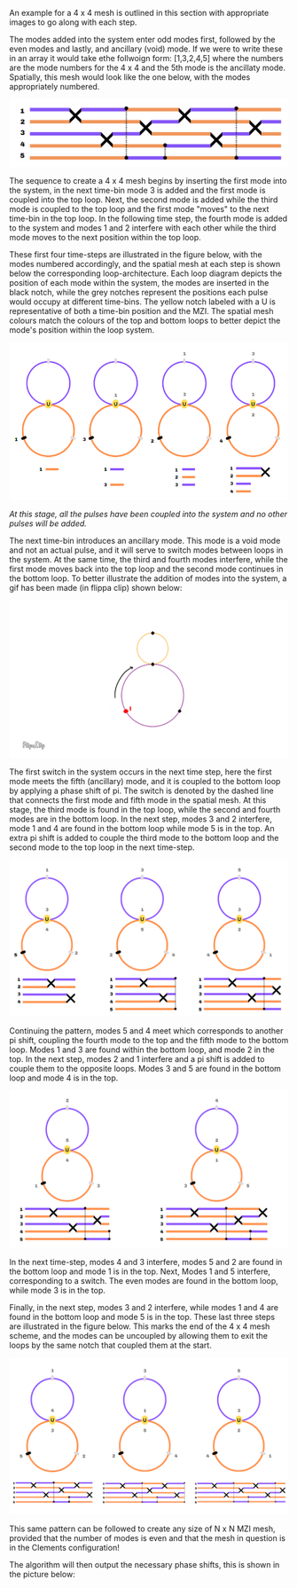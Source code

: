 <p class="no-indent">An example for a 4 x 4 mesh is outlined in this section with appropriate images to go along with each step. </p>

The modes added into the system enter odd modes first, followed by the even modes and lastly, and ancillary (void) mode. If we were to write these in an array it would take ethe follwoign form: [1,3,2,4,5] where the numbers are the mode numbers for the 4 x 4 and the 5th mode is the ancillaty mode. Spatially, this mesh would look like the one below, with the modes appropriately numbered.

![Alt text](images/spatialMesh.png)

The sequence to create a 4 x 4 mesh begins by inserting the first mode into the system, in the next time-bin mode 3 is added and the first mode is coupled into the top loop.  Next, the second mode is added while the third mode is coupled to the top loop and the first mode "moves" to the next time-bin in the top loop. 
In the following time step, the fourth mode is added to the system and modes 1 and 2 interfere with each other while the third mode moves to the next position within the top loop.

These first four time-steps are illustrated in the figure below, with the modes numbered accordingly, and the spatial mesh at each step is shown below the corresponding loop-architecture. Each loop diagram depicts the position of each mode within the system, the modes are inserted in the black notch, while the grey notches represent the positions each pulse would occupy at different time-bins. The yellow notch labeled with a U is representative of both a time-bin position and the MZI. The spatial mesh colours match the colours of the top and bottom loops to better depict the mode's position within the loop system. 

![Alt text](images/firstOne.jpeg)
  
*<p class="no-indent"> At this stage, all the pulses have been coupled into the system and no other pulses will be added.<p>*

The next time-bin introduces an ancillary mode. This mode is a void mode and not an actual pulse, and it will serve to switch modes between loops in the system. At the same time, the third and fourth modes interfere, while the first mode moves back into the top loop and the second mode continues in the bottom loop. To better illustrate the addition of modes into the system, a gif has been made (in flippa clip) shown below:

![Alt text](images/1ew.GIF)

The first switch in the system occurs in the next time step, here the first mode meets the fifth (ancillary) mode, and it is coupled to the bottom loop by applying a phase shift of pi. The switch is denoted by the dashed line that connects the first mode and fifth mode in the spatial mesh. At this stage, the third mode is found in the top loop, while the second and fourth modes are in the bottom loop. In the next step, modes 3 and 2 interfere, mode 1 and 4 are found in the bottom loop while mode 5 is in the top. An extra pi shift is added to couple the third mode to the bottom loop and the second mode to the top loop in the next time-step. 

![Alt text](images/secondOne.png)

Continuing the pattern, modes 5 and 4 meet which corresponds to another pi shift, coupling the fourth mode to the top and the fifth mode to the bottom loop. Modes 1 and 3 are found within the bottom loop, and mode 2 in the top. In the next step, modes 2 and 1 interfere and a pi shift is added to couple them to the opposite loops. Modes 3 and 5 are found in the bottom loop and mode 4 is in the top. 

![Alt text](images/thirdOne.png)

In the next time-step, modes 4 and 3 interfere, modes 5 and 2 are found in the bottom loop and mode 1 is in the top. Next, Modes 1 and 5 interfere, corresponding to a switch. The even modes are found in the bottom loop, while mode 3 is in the top. 

Finally, in the next step, modes 3 and 2 interfere, while modes 1 and 4 are found in the bottom loop and mode 5 is in the top. These last three steps are illustrated in the figure below. This marks the end of the 4 x 4 mesh scheme, and the modes can be uncoupled by allowing them to exit the loops by the same notch that coupled them at the start. 

![Alt text](images/fourthOne.png)

This same pattern can be followed to create any size of N x N MZI mesh, provided that the number of modes is even and that the mesh in question is in the Clements configuration!

The algorithm will then output the necessary phase shifts, this is shown in the picture below: